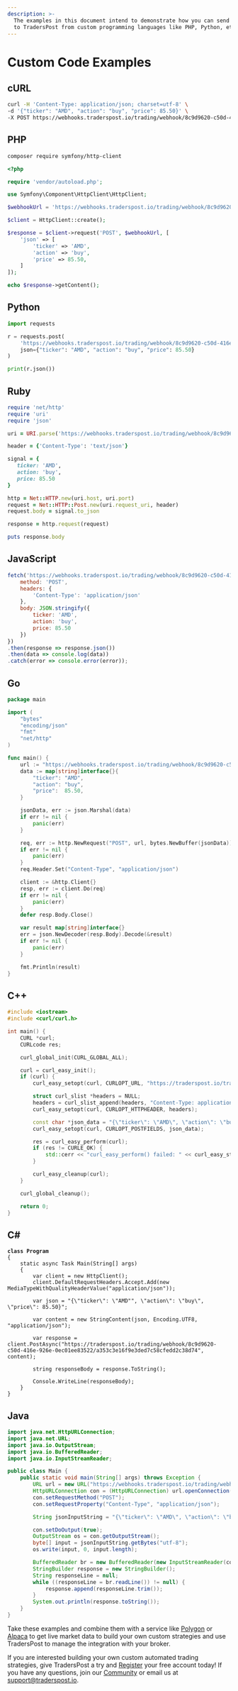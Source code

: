 ```yaml
---
description: >-
  The examples in this document intend to demonstrate how you can send signals
  to TradersPost from custom programming languages like PHP, Python, etc.
---
```


# Custom Code Examples

## cURL

```bash
curl -H 'Content-Type: application/json; charset=utf-8' \
-d '{"ticker": "AMD", "action": "buy", "price": 85.50}' \
-X POST https://webhooks.traderspost.io/trading/webhook/8c9d9620-c50d-416e-926e-0ec01ee83522/a353c3e16f9e3ded7c58cfedd2c38d74
```

## PHP

```bash
composer require symfony/http-client
```

```php
<?php

require 'vendor/autoload.php';

use Symfony\Component\HttpClient\HttpClient;

$webhookUrl = 'https://webhooks.traderspost.io/trading/webhook/8c9d9620-c50d-416e-926e-0ec01ee83522/a353c3e16f9e3ded7c58cfedd2c38d74';

$client = HttpClient::create();

$response = $client->request('POST', $webhookUrl, [
    'json' => [
        'ticker' => 'AMD',
        'action' => 'buy',
        'price' => 85.50,
    ]
]);

echo $response->getContent();
```

## Python

```python
import requests

r = requests.post(
    'https://webhooks.traderspost.io/trading/webhook/8c9d9620-c50d-416e-926e-0ec01ee83522/a353c3e16f9e3ded7c58cfedd2c38d74',
    json={"ticker": "AMD", "action": "buy", "price": 85.50}
)

print(r.json())

```

## Ruby

```ruby
require 'net/http'
require 'uri'
require 'json'

uri = URI.parse('https://webhooks.traderspost.io/trading/webhook/8c9d9620-c50d-416e-926e-0ec01ee83522/a353c3e16f9e3ded7c58cfedd2c38d74')

header = {'Content-Type': 'text/json'}

signal = {
   ticker: 'AMD',
   action: 'buy',
   price: 85.50
}

http = Net::HTTP.new(uri.host, uri.port)
request = Net::HTTP::Post.new(uri.request_uri, header)
request.body = signal.to_json

response = http.request(request)

puts response.body
```

## JavaScript

```javascript
fetch('https://webhooks.traderspost.io/trading/webhook/8c9d9620-c50d-416e-926e-0ec01ee83522/a353c3e16f9e3ded7c58cfedd2c38d74', {
    method: 'POST',
    headers: {
        'Content-Type': 'application/json'
    },
    body: JSON.stringify({
        ticker: 'AMD',
        action: 'buy',
        price: 85.50
    })
})
.then(response => response.json())
.then(data => console.log(data))
.catch(error => console.error(error));
```

## Go

```go
package main

import (
	"bytes"
	"encoding/json"
	"fmt"
	"net/http"
)

func main() {
	url := "https://webhooks.traderspost.io/trading/webhook/8c9d9620-c50d-416e-926e-0ec01ee83522/a353c3e16f9e3ded7c58cfedd2c38d74"
	data := map[string]interface{}{
		"ticker": "AMD",
		"action": "buy",
		"price":  85.50,
	}

	jsonData, err := json.Marshal(data)
	if err != nil {
		panic(err)
	}

	req, err := http.NewRequest("POST", url, bytes.NewBuffer(jsonData))
	if err != nil {
		panic(err)
	}
	req.Header.Set("Content-Type", "application/json")

	client := &http.Client{}
	resp, err := client.Do(req)
	if err != nil {
		panic(err)
	}
	defer resp.Body.Close()

	var result map[string]interface{}
	err = json.NewDecoder(resp.Body).Decode(&result)
	if err != nil {
		panic(err)
	}

	fmt.Println(result)
}
```

## C++

```cpp
#include <iostream>
#include <curl/curl.h>

int main() {
    CURL *curl;
    CURLcode res;

    curl_global_init(CURL_GLOBAL_ALL);

    curl = curl_easy_init();
    if (curl) {
        curl_easy_setopt(curl, CURLOPT_URL, "https://traderspost.io/trading/webhook/8c9d9620-c50d-416e-926e-0ec01ee83522/a353c3e16f9e3ded7c58cfedd2c38d74");

        struct curl_slist *headers = NULL;
        headers = curl_slist_append(headers, "Content-Type: application/json");
        curl_easy_setopt(curl, CURLOPT_HTTPHEADER, headers);

        const char *json_data = "{\"ticker\": \"AMD\", \"action\": \"buy\", \"price\": 85.50}";
        curl_easy_setopt(curl, CURLOPT_POSTFIELDS, json_data);

        res = curl_easy_perform(curl);
        if (res != CURLE_OK) {
            std::cerr << "curl_easy_perform() failed: " << curl_easy_strerror(res) << std::endl;
        }

        curl_easy_cleanup(curl);
    }

    curl_global_cleanup();

    return 0;
}
```

## C\#

<pre class="language-csharp"><code class="lang-csharp"><strong>class Program
</strong>{
    static async Task Main(String[] args)
    {
        var client = new HttpClient();
        client.DefaultRequestHeaders.Accept.Add(new MediaTypeWithQualityHeaderValue("application/json"));

        var json = "{\"ticker\": \"AMD"", \"action\": \"buy\", \"price\": 85.50}";

        var content = new StringContent(json, Encoding.UTF8, "application/json");

        var response = client.PostAsync("https://traderspost.io/trading/webhook/8c9d9620-c50d-416e-926e-0ec01ee83522/a353c3e16f9e3ded7c58cfedd2c38d74", content);

        string responseBody = response.ToString();

        Console.WriteLine(responseBody);
    }
}
</code></pre>

## Java

```java
import java.net.HttpURLConnection;
import java.net.URL;
import java.io.OutputStream;
import java.io.BufferedReader;
import java.io.InputStreamReader;

public class Main {
    public static void main(String[] args) throws Exception {
        URL url = new URL("https://webhooks.traderspost.io/trading/webhook/8c9d9620-c50d-416e-926e-0ec01ee83522/a353c3e16f9e3ded7c58cfedd2c38d74");
        HttpURLConnection con = (HttpURLConnection) url.openConnection();
        con.setRequestMethod("POST");
        con.setRequestProperty("Content-Type", "application/json");

        String jsonInputString = "{\"ticker\": \"AMD\", \"action\": \"buy\", \"price\": 85.50}";

        con.setDoOutput(true);
        OutputStream os = con.getOutputStream();
        byte[] input = jsonInputString.getBytes("utf-8");
        os.write(input, 0, input.length);

        BufferedReader br = new BufferedReader(new InputStreamReader(con.getInputStream(), "utf-8"));
        StringBuilder response = new StringBuilder();
        String responseLine = null;
        while ((responseLine = br.readLine()) != null) {
            response.append(responseLine.trim());
        }
        System.out.println(response.toString());
    }
}
```

Take these examples and combine them with a service like [Polygon](https://polygon.io) or [Alpaca](https://alpaca.markets/data) to get live market data to build your own custom strategies and use TradersPost to manage the integration with your broker.

If you are interested building your own custom automated trading strategies, give TradersPost a try and [Register](https://traderspost.io/register) your free account today! If you have any questions, join our [Community](https://traderspost.io/community) or email us at [support@traderspost.io](mailto:support@traderspost.io).
